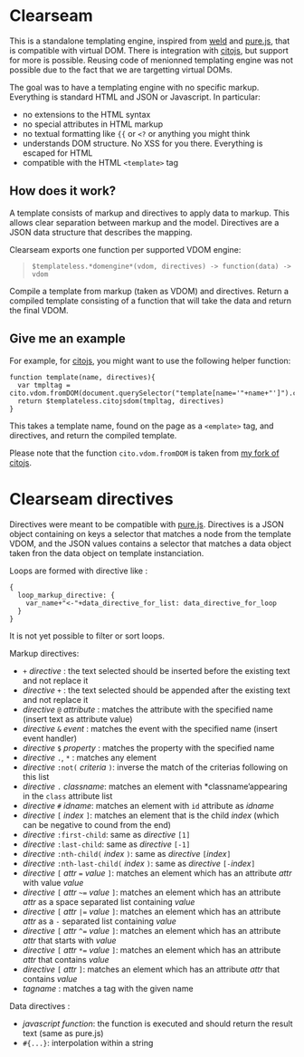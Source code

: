 Clearseam
=========

This is a standalone templating engine, inspired from [weld](https://github.com/tmpvar/weld) and [pure.js](https://beebole.com/pure/), that is compatible with virtual DOM. There is integration with [citojs](https://github.com/joelrich/citojs), but support for more is possible. Reusing code of menionned templating engine was not possible due to the fact that we are targetting virtual DOMs.

The goal was to have a templating engine with no specific markup. Everything is standard HTML and JSON or Javascript. In particular:

- no extensions to the HTML syntax
- no special attributes in HTML markup
- no textual formatting like `{{` or `<?` or anything you might think
- understands DOM structure. No XSS for you there. Everything is escaped for HTML
- compatible with the HTML `<template>` tag

How does it work?
-----------------

A template consists of markup and directives to apply data to markup. This allows clear separation between markup and the model. Directives are a JSON data structure that describes the mapping.

Clearseam exports one function per supported VDOM engine:

> `$templateless.*domengine*(vdom, directives) -> function(data) -> vdom`

Compile a template from markup (taken as VDOM) and directives. Return a compiled template consisting of a function that will take the data and return the final VDOM.

Give me an example
------------------

For example, for [citojs](https://github.com/joelrich/citojs), you might want to use the following helper function:

    function template(name, directives){
      var tmpltag = cito.vdom.fromDOM(document.querySelector("template[name='"+name+"']").content)
      return $templateless.citojsdom(tmpltag, directives)
    }

This takes a template name, found on the page as a `<emplate>` tag, and directives, and return the compiled template.

Please note that the function `cito.vdom.fromDOM` is taken from [my fork of citojs](https://github.com/mildred/citojs).

Clearseam directives
====================

Directives were meant to be compatible with [pure.js](https://beebole.com/pure/). Directives is a JSON object containing on keys a selector that matches a node from the template VDOM, and the JSON values contains a selector that matches a data object taken fron the data object on template instanciation.

Loops are formed with directive like :

    {
      loop_markup_directive: {
        var_name+"<-"+data_directive_for_list: data_directive_for_loop
      }
    }

It is not yet possible to filter or sort loops.

Markup directives:

- `+` *directive* : the text selected should be inserted before the existing text and not replace it
- *directive* `+` : the text selected should be appended after the existing text and not replace it
- *directive* `@` *attribute* : matches the attribute with the specified name (insert text as attribute value)
- *directive* `&` *event* : matches the event with the specified name (insert event handler)
- *directive* `$` *property* : matches the property with the specified name
- *directive* `.`, `*` : matches any element
- *directive* `:not(` *criteria* `)`: inverse the match of the criterias following on this list
- *directive* `.` *classname*: matches an element with *classname’appearing in the `class` attribute list
- *directive* `#` *idname*: matches an element with `id` attribute as *idname*
- *directive* `[` *index* `]`: matches an element that is the child *index* (which can be negative to cound from the end)
- *directive* `:first-child`: same as *directive* `[1]`
- *directive* `:last-child`: same as *directive* `[-1]`
- *directive* `:nth-child(` *index* `)`: same as *directive* `[`*index*`]`
- *directive* `:nth-last-child(` *index* `)`: same as *directive* `[-`*index*`]`
- *directive* `[` *attr* `=` *value* `]`: matches an element which has an attribute *attr* with value *value*
- *directive* `[` *attr* `~=` *value* `]`: matches an element which has an attribute *attr* as a space separated list containing *value*
- *directive* `[` *attr* `|=` *value* `]`: matches an element which has an attribute *attr* as a `-` separated list containing *value*
- *directive* `[` *attr* `^=` *value* `]`: matches an element which has an attribute *attr* that starts with *value*
- *directive* `[` *attr* `*=` *value* `]`: matches an element which has an attribute *attr* that contains *value*
- *directive* `[` *attr* `]`: matches an element which has an attribute *attr* that contains *value*
- *tagname* : matches a tag with the given name

Data directives :

- *javascript function*: the function is executed and should return the result text (same as pure.js)
- `#{...}`: interpolation within a string

